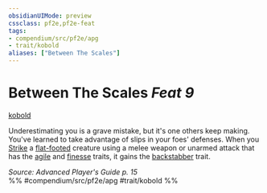 ```yaml
---
obsidianUIMode: preview
cssclass: pf2e,pf2e-feat
tags:
- compendium/src/pf2e/apg
- trait/kobold
aliases: ["Between The Scales"]
---
```

# Between The Scales  *Feat 9*  
[kobold](kobold-b1.md "Kobold Ancestry & Heritage Trait")  


Underestimating you is a grave mistake, but it's one others keep making. You've learned to take advantage of slips in your foes' defenses. When you [Strike](strike.md) a [flat-footed](conditions.md#Flat-footed) creature using a melee weapon or unarmed attack that has the [agile](agile.md "Agile Weapon Trait") and [finesse](finesse.md "Finesse Weapon Trait") traits, it gains the [backstabber](backstabber.md "Backstabber Weapon Trait") trait.

*Source: Advanced Player's Guide p. 15*  
%% #compendium/src/pf2e/apg #trait/kobold %%